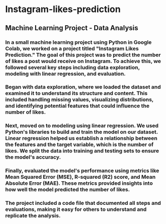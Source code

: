 # Instagram-likes-prediction
## Machine Learning Project - Data Analysis
### In a small machine learning project using Python in Google Colab, we worked on a project titled "Instagram Likes Prediction." The goal of this project was to predict the number of likes a post would receive on Instagram. To achieve this, we followed several key steps including data exploration, modeling with linear regression, and evaluation.

### Began with data exploration, where we loaded the dataset and examined it to understand its structure and content. This included handling missing values, visualizing distributions, and identifying potential features that could influence the number of likes. 

### Next, moved on to modeling using linear regression. We used Python's libraries to build and train the model on our dataset. Linear regression helped us establish a relationship between the features and the target variable, which is the number of likes. We split the data into training and testing sets to ensure the model's accuracy.

### Finally, evaluated the model's performance using metrics like Mean Squared Error (MSE), R-squared (R2) score, and Mean Absolute Error (MAE). These metrics provided insights into how well the model predicted the number of likes. 

### The project included a code file that documented all steps and evaluations, making it easy for others to understand and replicate the analysis.
